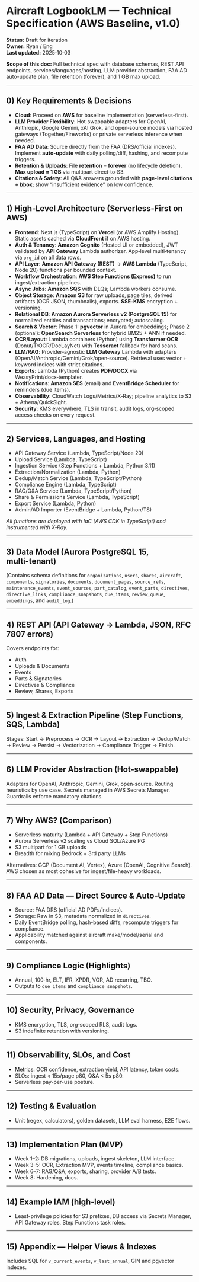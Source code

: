 
# Aircraft LogbookLM — Technical Specification (AWS Baseline, v1.0)

**Status:** Draft for iteration  
**Owner:** Ryan / Eng  
**Last updated:** 2025‑10‑03  

**Scope of this doc:** Full technical spec with database schemas, REST API endpoints, services/languages/hosting, LLM provider abstraction, FAA AD auto-update plan, file retention (forever), and 1 GB max upload.

---

## 0) Key Requirements & Decisions
- **Cloud**: Proceed on **AWS** for baseline implementation (serverless-first).
- **LLM Provider Flexibility**: Hot‑swappable adapters for OpenAI, Anthropic, Google Gemini, xAI Grok, and open‑source models via hosted gateways (Together/Fireworks) or private serverless inference when needed.
- **FAA AD Data**: Source directly from the FAA (DRS/official indexes). Implement **auto‑update** with daily polling/diff, hashing, and recompute triggers.
- **Retention & Uploads**: File **retention = forever** (no lifecycle deletion). **Max upload = 1 GB** via multipart direct‑to‑S3.
- **Citations & Safety**: All Q&A answers grounded with **page‑level citations + bbox**; show “insufficient evidence” on low confidence.

---

## 1) High‑Level Architecture (Serverless‑First on AWS)
- **Frontend**: Next.js (TypeScript) on **Vercel** (or AWS Amplify Hosting). Static assets cached via **CloudFront** if on AWS hosting.
- **Auth & Tenancy**: **Amazon Cognito** (Hosted UI or embedded), JWT validated by **API Gateway** Lambda authorizer. App‑level multi‑tenancy via `org_id` on all data rows.
- **API Layer**: **Amazon API Gateway (REST)** → **AWS Lambda** (TypeScript, Node 20) functions per bounded context.
- **Workflow Orchestration**: **AWS Step Functions (Express)** to run ingest/extraction pipelines.
- **Async Jobs**: **Amazon SQS** with DLQs; Lambda workers consume.
- **Object Storage**: **Amazon S3** for raw uploads, page tiles, derived artifacts (OCR JSON, thumbnails), exports. **SSE‑KMS** encryption + versioning.
- **Relational DB**: **Amazon Aurora Serverless v2 (PostgreSQL 15)** for normalized entities and transactions; encrypted; autoscaling.
- **Search & Vector**: Phase 1: **pgvector** in Aurora for embeddings; Phase 2 (optional): **OpenSearch Serverless** for hybrid BM25 + ANN if needed.
- **OCR/Layout**: Lambda containers (Python) using **Transformer OCR** (Donut/TrOCR/DocLayNet) with **Tesseract** fallback for hard scans.
- **LLM/RAG**: Provider‑agnostic **LLM Gateway** Lambda with adapters (OpenAI/Anthropic/Gemini/Grok/open‑source). Retrieval uses vector + keyword indices with strict citations.
- **Exports**: Lambda (Python) creates **PDF/DOCX** via WeasyPrint/docx‑templater.
- **Notifications**: **Amazon SES** (email) and **EventBridge Scheduler** for reminders (due items).
- **Observability**: CloudWatch Logs/Metrics/X‑Ray; pipeline analytics to S3 + Athena/QuickSight.
- **Security**: KMS everywhere, TLS in transit, audit logs, org‑scoped access checks on every request.

---

## 2) Services, Languages, and Hosting
- API Gateway Service (Lambda, TypeScript/Node 20)  
- Upload Service (Lambda, TypeScript)  
- Ingestion Service (Step Functions + Lambda, Python 3.11)  
- Extraction/Normalization (Lambda, Python)  
- Dedup/Match Service (Lambda, TypeScript/Python)  
- Compliance Engine (Lambda, TypeScript)  
- RAG/Q&A Service (Lambda, TypeScript/Python)  
- Share & Permissions Service (Lambda, TypeScript)  
- Export Service (Lambda, Python)  
- Admin/AD Importer (EventBridge + Lambda, Python/TS)  

_All functions are deployed with IaC (AWS CDK in TypeScript) and instrumented with X‑Ray._

---

## 3) Data Model (Aurora PostgreSQL 15, multi‑tenant)
(Contains schema definitions for `organizations`, `users`, `shares`, `aircraft`, `components`, `signatories`, `documents`, `document_pages`, `source_refs`, `maintenance_events`, `event_sources`, `part_catalog`, `event_parts`, `directives`, `directive_links`, `compliance_snapshots`, `due_items`, `review_queue`, `embeddings`, and `audit_log`.)

---

## 4) REST API (API Gateway → Lambda, JSON, RFC 7807 errors)
Covers endpoints for:
- Auth
- Uploads & Documents
- Events
- Parts & Signatories
- Directives & Compliance
- Review, Shares, Exports

---

## 5) Ingest & Extraction Pipeline (Step Functions, SQS, Lambda)
Stages: Start → Preprocess → OCR → Layout → Extraction → Dedup/Match → Review → Persist → Vectorization → Compliance Trigger → Finish.

---

## 6) LLM Provider Abstraction (Hot‑swappable)
Adapters for OpenAI, Anthropic, Gemini, Grok, open‑source. Routing heuristics by use case. Secrets managed in AWS Secrets Manager. Guardrails enforce mandatory citations.

---

## 7) Why AWS? (Comparison)
- Serverless maturity (Lambda + API Gateway + Step Functions)  
- Aurora Serverless v2 scaling vs Cloud SQL/Azure PG  
- S3 multipart for 1 GB uploads  
- Breadth for mixing Bedrock + 3rd party LLMs  

Alternatives: GCP (Document AI, Vertex), Azure (OpenAI, Cognitive Search). AWS chosen as most cohesive for ingest/file-heavy workloads.

---

## 8) FAA AD Data — Direct Source & Auto‑Update
- Source: FAA DRS (official AD PDFs/indices).  
- Storage: Raw in S3, metadata normalized in `directives`.  
- Daily EventBridge polling, hash-based diffs, recompute triggers for compliance.  
- Applicability matched against aircraft make/model/serial and components.  

---

## 9) Compliance Logic (Highlights)
- Annual, 100‑hr, ELT, IFR, XPDR, VOR, AD recurring, TBO.  
- Outputs to `due_items` and `compliance_snapshots`.

---

## 10) Security, Privacy, Governance
- KMS encryption, TLS, org‑scoped RLS, audit logs.  
- S3 indefinite retention with versioning.  

---

## 11) Observability, SLOs, and Cost
- Metrics: OCR confidence, extraction yield, API latency, token costs.  
- SLOs: ingest < 15s/page p80, Q&A < 5s p80.  
- Serverless pay-per-use posture.  

---

## 12) Testing & Evaluation
- Unit (regex, calculators), golden datasets, LLM eval harness, E2E flows.  

---

## 13) Implementation Plan (MVP)
- Week 1–2: DB migrations, uploads, ingest skeleton, LLM interface.  
- Week 3–5: OCR, Extraction MVP, events timeline, compliance basics.  
- Week 6–7: RAG/Q&A, exports, sharing, provider A/B tests.  
- Week 8: Hardening, docs.  

---

## 14) Example IAM (high‑level)
- Least-privilege policies for S3 prefixes, DB access via Secrets Manager, API Gateway roles, Step Functions task roles.

---

## 15) Appendix — Helper Views & Indexes
Includes SQL for `v_current_events`, `v_last_annual`, GIN and pgvector indexes.

---

